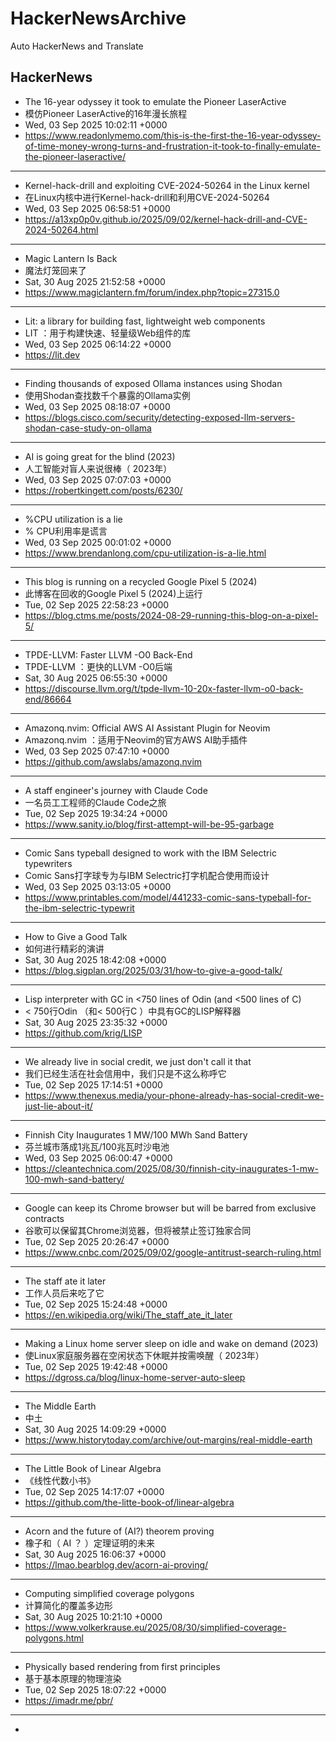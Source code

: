 # HackerNewsArchive
Auto HackerNews and Translate

## HackerNews
* The 16-year odyssey it took to emulate the Pioneer LaserActive
* 模仿Pioneer LaserActive的16年漫长旅程
* Wed, 03 Sep 2025 10:02:11 +0000
* https://www.readonlymemo.com/this-is-the-first-the-16-year-odyssey-of-time-money-wrong-turns-and-frustration-it-took-to-finally-emulate-the-pioneer-laseractive/
----
* Kernel-hack-drill and exploiting CVE-2024-50264 in the Linux kernel
* 在Linux内核中进行Kernel-hack-drill和利用CVE-2024-50264
* Wed, 03 Sep 2025 06:58:51 +0000
* https://a13xp0p0v.github.io/2025/09/02/kernel-hack-drill-and-CVE-2024-50264.html
----
* Magic Lantern Is Back
* 魔法灯笼回来了
* Sat, 30 Aug 2025 21:52:58 +0000
* https://www.magiclantern.fm/forum/index.php?topic=27315.0
----
* Lit: a library for building fast, lightweight web components
* LIT ：用于构建快速、轻量级Web组件的库
* Wed, 03 Sep 2025 06:14:22 +0000
* https://lit.dev
----
* Finding thousands of exposed Ollama instances using Shodan
* 使用Shodan查找数千个暴露的Ollama实例
* Wed, 03 Sep 2025 08:18:07 +0000
* https://blogs.cisco.com/security/detecting-exposed-llm-servers-shodan-case-study-on-ollama
----
* AI is going great for the blind (2023)
* 人工智能对盲人来说很棒（ 2023年）
* Wed, 03 Sep 2025 07:07:03 +0000
* https://robertkingett.com/posts/6230/
----
* %CPU utilization is a lie
* % CPU利用率是谎言
* Wed, 03 Sep 2025 00:01:02 +0000
* https://www.brendanlong.com/cpu-utilization-is-a-lie.html
----
* This blog is running on a recycled Google Pixel 5 (2024)
* 此博客在回收的Google Pixel 5 (2024)上运行
* Tue, 02 Sep 2025 22:58:23 +0000
* https://blog.ctms.me/posts/2024-08-29-running-this-blog-on-a-pixel-5/
----
* TPDE-LLVM: Faster LLVM -O0 Back-End
* TPDE-LLVM ：更快的LLVM -O0后端
* Sat, 30 Aug 2025 06:55:30 +0000
* https://discourse.llvm.org/t/tpde-llvm-10-20x-faster-llvm-o0-back-end/86664
----
* Amazonq.nvim: Official AWS AI Assistant Plugin for Neovim
* Amazonq.nvim ：适用于Neovim的官方AWS AI助手插件
* Wed, 03 Sep 2025 07:47:10 +0000
* https://github.com/awslabs/amazonq.nvim
----
* A staff engineer's journey with Claude Code
* 一名员工工程师的Claude Code之旅
* Tue, 02 Sep 2025 19:34:24 +0000
* https://www.sanity.io/blog/first-attempt-will-be-95-garbage
----
* Comic Sans typeball designed to work with the IBM Selectric typewriters
* Comic Sans打字球专为与IBM Selectric打字机配合使用而设计
* Wed, 03 Sep 2025 03:13:05 +0000
* https://www.printables.com/model/441233-comic-sans-typeball-for-the-ibm-selectric-typewrit
----
* How to Give a Good Talk
* 如何进行精彩的演讲
* Sat, 30 Aug 2025 18:42:08 +0000
* https://blog.sigplan.org/2025/03/31/how-to-give-a-good-talk/
----
* Lisp interpreter with GC in <750 lines of Odin (and <500 lines of C)
* < 750行Odin （和< 500行C ）中具有GC的LISP解释器
* Sat, 30 Aug 2025 23:35:32 +0000
* https://github.com/krig/LISP
----
* We already live in social credit, we just don't call it that
* 我们已经生活在社会信用中，我们只是不这么称呼它
* Tue, 02 Sep 2025 17:14:51 +0000
* https://www.thenexus.media/your-phone-already-has-social-credit-we-just-lie-about-it/
----
* Finnish City Inaugurates 1 MW/100 MWh Sand Battery
* 芬兰城市落成1兆瓦/100兆瓦时沙电池
* Wed, 03 Sep 2025 06:00:47 +0000
* https://cleantechnica.com/2025/08/30/finnish-city-inaugurates-1-mw-100-mwh-sand-battery/
----
* Google can keep its Chrome browser but will be barred from exclusive contracts
* 谷歌可以保留其Chrome浏览器，但将被禁止签订独家合同
* Tue, 02 Sep 2025 20:26:47 +0000
* https://www.cnbc.com/2025/09/02/google-antitrust-search-ruling.html
----
* The staff ate it later
* 工作人员后来吃了它
* Tue, 02 Sep 2025 15:24:48 +0000
* https://en.wikipedia.org/wiki/The_staff_ate_it_later
----
* Making a Linux home server sleep on idle and wake on demand (2023)
* 使Linux家庭服务器在空闲状态下休眠并按需唤醒（ 2023年）
* Tue, 02 Sep 2025 19:42:48 +0000
* https://dgross.ca/blog/linux-home-server-auto-sleep
----
* The Middle Earth
* 中土
* Sat, 30 Aug 2025 14:09:29 +0000
* https://www.historytoday.com/archive/out-margins/real-middle-earth
----
* The Little Book of Linear Algebra
* 《线性代数小书》
* Tue, 02 Sep 2025 14:17:07 +0000
* https://github.com/the-litte-book-of/linear-algebra
----
* Acorn and the future of (AI?) theorem proving
* 橡子和（ AI ？ ）定理证明的未来
* Sat, 30 Aug 2025 16:06:37 +0000
* https://lmao.bearblog.dev/acorn-ai-proving/
----
* Computing simplified coverage polygons
* 计算简化的覆盖多边形
* Sat, 30 Aug 2025 10:21:10 +0000
* https://www.volkerkrause.eu/2025/08/30/simplified-coverage-polygons.html
----
* Physically based rendering from first principles
* 基于基本原理的物理渲染
* Tue, 02 Sep 2025 18:07:22 +0000
* https://imadr.me/pbr/
----
* <template>: The Content Template element
* <template>： Content Template元素
* Tue, 02 Sep 2025 17:16:42 +0000
* https://developer.mozilla.org/en-US/docs/Web/HTML/Reference/Elements/template
----
* Chicago has the most lead pipes in the nation
* 芝加哥拥有全国最多的铅管
* Sun, 31 Aug 2025 01:27:06 +0000
* https://grist.org/accountability/chicago-lead-pipe-replacement-map-health/
----
* Introduction to Ada: a project-based exploration with rosettas
* Ada简介：与rosettas一起进行基于项目的探索
* Tue, 02 Sep 2025 17:32:08 +0000
* https://blog.adacore.com/introduction-to-ada-a-project-based-exploration-with-rosettas
----
* Static sites enable a good time travel experience
* 静态站点提供良好的时间旅行体验
* Tue, 02 Sep 2025 15:25:44 +0000
* https://hamatti.org/posts/static-sites-enable-a-good-time-travel-experience/
----
* Take something you don’t like and try to like it
* 拿一些你不喜欢的东西，试着喜欢它
* Tue, 02 Sep 2025 12:56:37 +0000
* https://dynomight.net/liking/
----
* 'World Models,' an old idea in AI, mount a comeback
* “世界模型” ，人工智能的一个古老想法，卷土重来
* Tue, 02 Sep 2025 16:53:29 +0000
* https://www.quantamagazine.org/world-models-an-old-idea-in-ai-mount-a-comeback-20250902/
----

